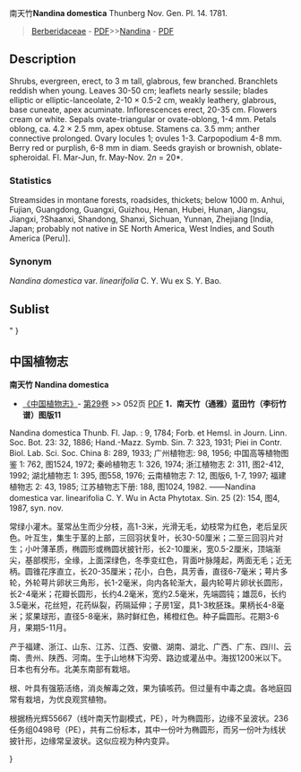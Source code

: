 南天竹**Nandina domestica** Thunberg Nov. Gen. Pl. 14. 1781.

> [Berberidaceae](http://www.iplant.cn/info/Berberidaceae?t=foc) - [PDF](http://www.iplant.cn/foc/pdf/Berberidaceae.pdf)>>[Nandina](http://www.iplant.cn/info/Nandina?t=foc) - [PDF](http://www.iplant.cn/foc/pdf/Nandina.pdf)

## Description

Shrubs, evergreen, erect, to 3 m tall, glabrous, few branched. Branchlets reddish when young. Leaves 30-50 cm; leaflets nearly sessile; blades elliptic or elliptic-lanceolate, 2-10 × 0.5-2 cm, weakly leathery, glabrous, base cuneate, apex acuminate. Inflorescences erect, 20-35 cm. Flowers cream or white. Sepals ovate-triangular or ovate-oblong, 1-4 mm. Petals oblong, ca. 4.2 × 2.5 mm, apex obtuse. Stamens ca. 3.5 mm; anther connective prolonged. Ovary locules 1; ovules 1-3. Carpopodium 4-8 mm. Berry red or purplish, 6-8 mm in diam. Seeds grayish or brownish, oblate-spheroidal. Fl. Mar-Jun, fr. May-Nov. 2*n* = 20*.

### Statistics
Streamsides in montane forests, roadsides, thickets; below 1000 m. Anhui, Fujian, Guangdong, Guangxi, Guizhou, Henan, Hubei, Hunan, Jiangsu, Jiangxi, ?Shaanxi, Shandong, Shanxi, Sichuan, Yunnan, Zhejiang [India, Japan; probably not native in SE North America, West Indies, and South America (Peru)].

### Synonym
*Nandina domestica* var. *linearifolia* C. Y. Wu ex S. Y. Bao.

## Sublist
"
}
## 中国植物志

**南天竹 Nandina domestica**

* [《中国植物志》](http://www.iplant.cn/frps)- [第29卷](http://www.iplant.cn/frps/vol/29) >> 052页 [PDF](http://www.iplant.cn/frps/pdf/29/052.pdf)
**1．南天竹（通雅）蓝田竹（李衍竹谱）图版11**

Nandina domestica Thunb. Fl. Jap. : 9, 1784; Forb. et Hemsl. in Journ. Linn. Soc. Bot. 23: 32, 1886; Hand.-Mazz. Symb. Sin. 7: 323, 1931; Piei in Contr. Biol. Lab. Sci. Soc. China 8: 289, 1933; 广州植物志: 98, 1956; 中国高等植物图鉴 1: 762, 图1524, 1972; 秦岭植物志 1: 326, 1974; 浙江植物志 2: 311, 图2-412, 1992; 湖北植物志 1: 395, 图558, 1976; 云南植物志 7: 12, 图版6, 1-7, 1997; 福建植物志 2: 43, 1985; 江苏植物志下册: 188, 图1024, 1982. ——Nandina domestica var. linearifolia C. Y. Wu in Acta Phytotax. Sin. 25 (2): 154, 图4, 1987, syn. nov.

常绿小灌木。茎常丛生而少分枝，高1-3米，光滑无毛，幼枝常为红色，老后呈灰色。叶互生，集生于茎的上部，三回羽状复叶，长30-50厘米；二至三回羽片对生；小叶薄革质，椭圆形或椭圆状披针形，长2-10厘米，宽0.5-2厘米，顶端渐尖，基部楔形，全缘，上面深绿色，冬季变红色，背面叶脉隆起，两面无毛；近无柄。圆锥花序直立，长20-35厘米；花小，白色，具芳香，直径6-7毫米；萼片多轮，外轮萼片卵状三角形，长1-2毫米，向内各轮渐大，最内轮萼片卵状长圆形，长2-4毫米；花瓣长圆形，长约4.2毫米，宽约2.5毫米，先端圆钝；雄蕊6，长约3.5毫米，花丝短，花药纵裂，药隔延伸；子房1室，具1-3枚胚珠。果柄长4-8毫米；浆果球形，直径5-8毫米，熟时鲜红色，稀橙红色。种子扁圆形。花期3-6月，果期5-11月。

产于福建、浙江、山东、江苏、江西、安徽、湖南、湖北、广西、广东、四川、云南、贵州、陕西、河南。生于山地林下沟旁、路边或灌丛中。海拔1200米以下。日本也有分布。北美东南部有栽培。

根、叶具有强筋活络，消炎解毒之效，果为镇咳药。但过量有中毒之虞。各地庭园常有栽培，为优良观赏植物。

根据杨光辉55667（线叶南天竹副模式，PE），叶为椭圆形，边缘不呈波状。236任务组0498号（PE），共有二份标本，其中一份叶为椭圆形，而另一份叶为线状披针形，边缘常呈波状。这似应视为种内变异。

}